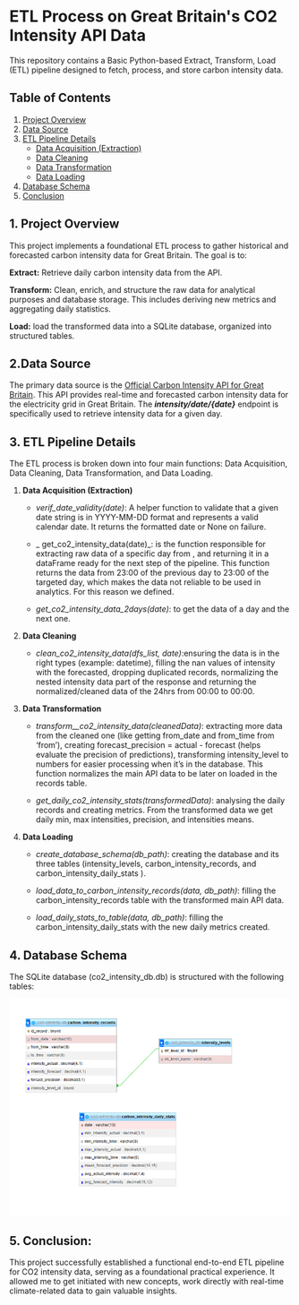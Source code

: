 # ETL Process on Great Britain's CO2 Intensity API Data

This repository contains a Basic Python-based Extract, Transform, Load (ETL) pipeline designed to fetch, process, and store carbon intensity data. 

## Table of Contents
1. [Project Overview](#project-overview)
2. [Data Source](#data-source)
3. [ETL Pipeline Details](#etl-pipeline-details)
    * [Data Acquisition (Extraction)](#1-data-acquisition-extraction)
    * [Data Cleaning](#2-data-cleaning)
    * [Data Transformation](#3-data-transformation)
    * [Data Loading](#4-data-loading)
4. [Database Schema](#database-schema)
5. [Conclusion](#conclusion)

## 1. Project Overview
This project implements a foundational ETL process to gather historical and forecasted carbon intensity data for Great Britain. The goal is to:

**Extract:** Retrieve daily carbon intensity data from the API.

**Transform:** Clean, enrich, and structure the raw data for analytical purposes and database storage. This includes deriving new metrics and aggregating daily statistics.

**Load:** load the transformed data into a SQLite database, organized into structured tables.


## 2.Data Source
The primary data source is the [Official Carbon Intensity API for Great Britain](https://carbon-intensity.github.io/api-definitions/). This API provides real-time and forecasted carbon intensity data for the electricity grid in Great Britain. The _**intensity/date/{date}**_ endpoint is specifically used to retrieve intensity data for a given day.


## 3. ETL Pipeline Details
The ETL process is broken down into four main functions: Data Acquisition, Data Cleaning, Data Transformation, and Data Loading.

1. **Data Acquisition (Extraction)**

    - _verif_date_validity(date)_: A helper function to validate that a given date string is in YYYY-MM-DD format and represents a valid calendar date. It returns the formatted date or None on failure.

    - _ get_co2_intensity_data(date)_: is the function responsible for extracting raw data of a specific day from , and returning it in a dataFrame ready for the next step of the pipeline. This function returns the data from 23:00 of the previous day to 23:00 of the targeted day, which makes the data not reliable to be used in analytics. For this reason we defined.  

    - _get_co2_intensity_data_2days(date)_: to get the data of a day and the next one.

2. **Data Cleaning**

    - _clean_co2_intensity_data(dfs_list, date)_:ensuring the data is in the right types (example: datetime), filling the nan values of intensity with the forecasted, dropping duplicated records, normalizing the nested intensity data part of the response and returning the normalized/cleaned data of the 24hrs from 00:00 to 00:00.

3. **Data Transformation**

    - _transform__co2_intensity_data(cleanedData)_: extracting more data from the cleaned one (like getting from_date and from_time from ‘from’), creating forecast_precision = actual - forecast (helps evaluate the precision of predictions), transforming intensity_level to numbers for easier processing when it’s in the database. This function normalizes the main API data to be later on loaded in the records table.

    - _get_daily_co2_intensity_stats(transformedData)_: analysing the daily records and creating metrics. From the transformed data we get daily min, max intensities, precision, and intensities means. 

4. **Data Loading**

    - _create_database_schema(db_path)_: creating the database and its three tables (intensity_levels, carbon_intensity_records, and carbon_intensity_daily_stats ).

    - _load_data_to_carbon_intensity_records(data, db_path)_: filling the carbon_intensity_records table with the transformed main API data. 

    - _load_daily_stats_to_table(data, db_path)_: filling the carbon_intensity_daily_stats with the new daily metrics created. 

## 4. Database Schema
The SQLite database (co2_intensity_db.db) is structured with the following tables:

![db_schema](media/db_schema.png)

## 5. Conclusion: 
This project successfully established a functional end-to-end ETL pipeline for CO2 intensity data, serving as a foundational practical experience. It allowed me to get initiated with new concepts, work directly with real-time climate-related data to gain valuable insights.